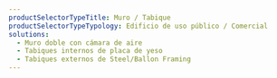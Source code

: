```yaml
---
productSelectorTypeTitle: Muro / Tabique
productSelectorTypeTypology: Edificio de uso público / Comercial
solutions:
  - Muro doble con cámara de aire
  - Tabiques internos de placa de yeso
  - Tabiques externos de Steel/Ballon Framing
---
```

